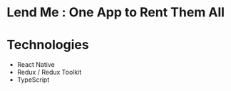 # Lend Me : One App to Rent Them All

# Technologies
- React Native
- Redux / Redux Toolkit
- TypeScript
